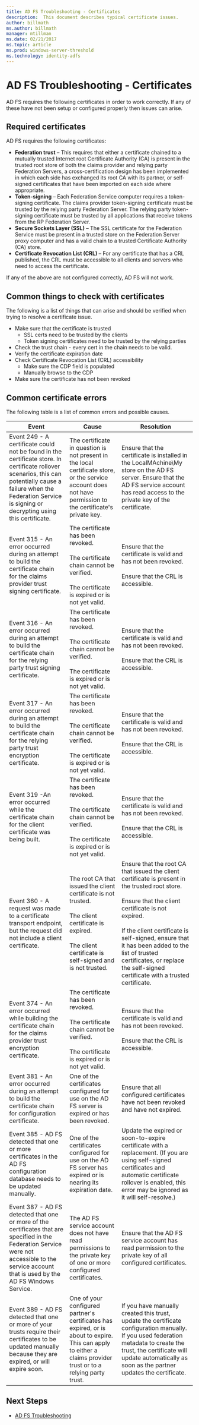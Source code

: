 ```yaml
---
title: AD FS Troubleshooting - Certificates
description:  This document describes typical certificate issues.
author: billmath
ms.author: billmath
manager: mtillman
ms.date: 02/21/2017
ms.topic: article
ms.prod: windows-server-threshold
ms.technology: identity-adfs
---
```


# AD FS Troubleshooting - Certificates
AD FS requires the following certificates in order to work correctly.  If any of these have not been setup or configured properly then issues can arise.  

## Required certificates
AD FS requires the following certificates:



- **Federation trust** – This requires that either a certificate chained to a mutually trusted Internet root Certificate Authority (CA) is present in the trusted root store of both the claims provider and relying party Federation Servers, a cross-certification design has been implemented in which each side has exchanged its root CA with its partner, or self-signed certificates that have been imported on each side where appropriate.
- **Token-signing** – Each Federation Service computer requires a token-signing certificate.  The claims provider token-signing certificate must be trusted by the relying party Federation Server. The relying party token-signing certificate must be trusted by all applications that receive tokens from the RP Federation Server.
- **Secure Sockets Layer (SSL)** – The SSL certificate for the Federation Service must be present in a trusted store on the Federation Server proxy computer and has a valid chain to a trusted Certificate Authority (CA) store.
- **Certificate Revocation List (CRL)** – For any certificate that has a CRL published, the CRL must be accessible to all clients and servers who need to access the certificate.

If any of the above are not configured correctly, AD FS will not work.

## Common things to check with certificates
The following is a list of things that can arise and should be verified when trying to resolve a certificate issue.

- Make sure that the certificate is trusted
	- SSL certs need to be trusted by the clients
	- Token signing certificates need to be trusted by the relying parties
- Check the trust chain - every cert in the chain needs to be valid.
- Verify the certificate expiration date
- Check Certificate Revocation List (CRL) accessibility
	- Make sure the CDP field is populated
	- Manually browse to the CDP
- Make sure the certificate has not been revoked

## Common certificate errors
The following table is a list of common errors and possible causes.

|Event|Cause|Resolution
|-----|-----|-----|
|Event 249 - A certificate could not be found in the certificate store. In certificate rollover scenarios, this can potentially cause a failure when the Federation Service is signing or decrypting using this certificate.|The certificate in question is not present in the local certificate store, or the service account does not have permission to the certificate's private key.|Ensure that the certificate is installed in the LocalMAchine\My store on the AD FS server. Ensure that the AD FS service account has read access to the private key of the certificate.|
|Event 315 - An error occurred during an attempt to build the certificate chain for the claims provider trust signing certificate.|The certificate has been revoked.</br></br>The certificate chain cannot be verified.</br></br>The certificate is expired or is not yet valid.|Ensure that the certificate is valid and has not been revoked.</br></br>Ensure that the CRL is accessible.|
|Event 316 - An error occurred during an attempt to build the certificate chain for the relying party trust signing certificate.|The certificate has been revoked.</br></br>The certificate chain cannot be verified.</br></br>The certificate is expired or is not yet valid.|Ensure that the certificate is valid and has not been revoked.</br></br>Ensure that the CRL is accessible.|
|Event 317 - An error occurred during an attempt to build the certificate chain for the relying party trust encryption certificate.|The certificate has been revoked.</br></br>The certificate chain cannot be verified.</br></br>The certificate is expired or is not yet valid.|Ensure that the certificate is valid and has not been revoked.</br></br>Ensure that the CRL is accessible.|
|Event 319 -An error occurred while the certificate chain for the client certificate was being built.|The certificate has been revoked.</br></br>The certificate chain cannot be verified.</br></br>The certificate is expired or is not yet valid.|Ensure that the certificate is valid and has not been revoked.</br></br>Ensure that the CRL is accessible.|
|Event 360 - A request was made to a certificate transport endpoint, but the request did not include a client certificate.|The root CA that issued the client certificate is not trusted.</br></br>The client certificate is expired.</br></br>The client certificate is self-signed and is not trusted.|Ensure that the root CA that issued the client certificate is present in the trusted root store.</br></br>Ensure that the client certificate is not expired.</br></br>If the client certificate is self-signed, ensure that it has been added to the list of trusted certificates, or replace the self-signed certificate with a trusted certificate.|
|Event 374 - An error occurred while building the certificate chain for the claims provider trust encryption certificate.|The certificate has been revoked.</br></br>The certificate chain cannot be verified.</br></br>The certificate is expired or is not yet valid.|Ensure that the certificate is valid and has not been revoked.</br></br>Ensure that the CRL is accessible.|
|Event 381 - An error occurred during an attempt to build the certificate chain for configuration certificate.|One of the certificates configured for use on the AD FS server is expired or has been revoked.|Ensure that all configured certificates have not been revoked and have not expired.|
|Event 385 - AD FS detected that one or more certificates in the AD FS configuration database needs to be updated manually.|One of the certificates configured for use on the AD FS server has expired or is nearing its expiration date.|Update the expired or soon-to-expire certificate with a replacement. (If you are using self-signed certificates and automatic certificate rollover is enabled, this error may be ignored as it will self-resolve.)|
|Event 387 - AD FS detected that one or more of the certificates that are specified in the Federation Service were not accessible to the service account that is used by the AD FS Windows Service.|The AD FS service account does not have read permissions to the private key of one or more configured certificates.|Ensure that the AD FS service account has read permission to the private key of all configured certificates.|
|Event 389 - AD FS detected that one or more of your trusts require their certificates to be updated manually because they are expired, or will expire soon.|One of your configured partner's certificates has expired, or is about to expire. This can apply to either a claims provider trust or to a relying party trust.|If you have manually created this trust, update the certificate configuration manually. If you used federation metadata to create the trust, the certificate will update automatically as soon as the partner updates the certificate.|




## Next Steps

- [AD FS Troubleshooting](ad-fs-tshoot-overview.md)
 
